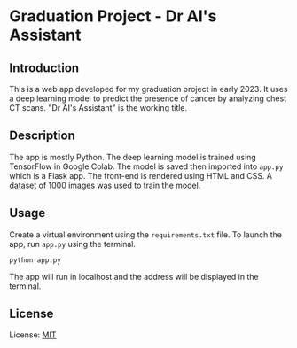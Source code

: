 # Graduation Project - Dr AI's Assistant

## Introduction
This is a web app developed for my graduation project in early 2023. It uses a deep learning model to predict the presence of cancer by analyzing chest CT scans. "Dr AI's Assistant" is the working title.

## Description
The app is mostly Python. The deep learning model is trained using TensorFlow in Google Colab. The model is saved then imported into `app.py` which is a Flask app. The front-end is rendered using HTML and CSS. A [dataset](https://www.kaggle.com/datasets/mohamedhanyyy/chest-ctscan-images) of 1000 images was used to train the model.

## Usage
Create a virtual environment using the `requirements.txt` file.
To launch the app, run `app.py` using the terminal.
```
python app.py
```
The app will run in localhost and the address will be displayed in the terminal.

## License
License: [MIT](https://opensource.org/licenses/MIT)
